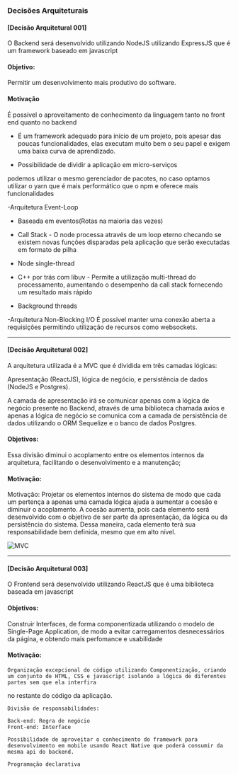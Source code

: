 ### Decisões Arquiteturais


#### [Decisão Arquitetural 001] 

O Backend será desenvolvido utilizando NodeJS utilizando ExpressJS que é um framework baseado em javascript

#### Objetivo:

Permitir um desenvolvimento mais produtivo do software.


#### Motivação

 É possível o aproveitamento de conhecimento da linguagem tanto no front end quanto no backend

  - É um framework adequado para início de um projeto, pois apesar das poucas funcionalidades, elas executam muito bem o seu papel e exigem uma baixa curva de aprendizado.  

  - Possibilidade de dividir a aplicação em micro-serviços 

podemos utilizar o mesmo gerenciador de pacotes, no caso optamos utilizar o yarn que é mais performático que o npm
e oferece mais funcionalidades

-Arquitetura Event-Loop

 - Baseada em eventos(Rotas na maioria das vezes)
 - Call Stack - O node processa através de um loop eterno checando se existem novas funções disparadas pela aplicação que serão executadas em formato de pilha

- Node single-thread
 - C++ por trás com libuv - Permite a utilização multi-thread do processamento, aumentando o desempenho da call stack fornecendo um resultado mais rápido

 - Background threads

-Arquitetura Non-Blocking I/O
	É possivel manter uma conexão aberta a requisições permitindo utilização de recursos como websockets.

	
---------------------------------------------------------------------------------------------


#### [Decisão Arquitetural 002] 

 A arquitetura utilizada é a MVC que é dividida em três camadas lógicas: 

Apresentação (ReactJS),
lógica de negócio, e persistência de dados (NodeJS e Postgres). 

A camada de apresentação irá se comunicar apenas com a lógica de negócio presente no Backend, através de uma biblioteca chamada axios e apenas a lógica de negócio se comunica com a camada de persistência de dados utilizando o ORM Sequelize e o banco de dados Postgres.

#### Objetivos:

 Essa divisão diminui o acoplamento entre os elementos internos da arquitetura, facilitando o desenvolvimento e a manutenção;

#### Motivação:

Motivação: Projetar os elementos internos do sistema de modo que cada um pertença a apenas uma camada lógica ajuda a aumentar a coesão e diminuir o acoplamento. A coesão aumenta, pois cada elemento será desenvolvido com o objetivo de ser parte da apresentação, da lógica ou da persistência do sistema. Dessa maneira, cada elemento terá sua responsabilidade bem definida, mesmo que em alto nível. 


![MVC](./mvc.png)

---------------------------------------------------------------------------------------------

#### [Decisão Arquitetural 003] 

O Frontend será desenvolvido utilizando ReactJS que é uma biblioteca baseada em javascript

#### Objetivos:

Construir Interfaces, de forma componentizada utilizando o modelo de Single-Page Application, de modo a evitar 
carregamentos desnecessários da página, e obtendo mais perfomance e usabilidade

#### Motivação: 

	Organização excepcional do código utilizando Componentização, criando um conjunto de HTML, CSS e javascript isolando a lógica de diferentes partes sem que ela interfira 
  no restante do código da aplicação.

	Divisão de responsabilidades:

	Back-end: Regra de negócio
	Front-end: Interface

	Possibilidade de aproveitar o conhecimento do framework para desenvolvimento em mobile usando React Native que poderá consumir da mesma api do backend.

	Programação declarativa

